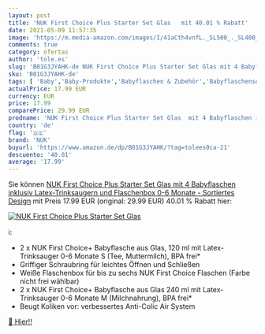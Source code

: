 ```yaml
---
layout: post
title: 'NUK First Choice Plus Starter Set Glas   mit 40.01 % Rabatt'
date: 2021-05-09 11:57:35
image: 'https://m.media-amazon.com/images/I/41aCth4vnfL._SL500_._SL400_.jpg'
comments: true
category: ofertas
author: 'tole.es'
slug: 'B01G3JYAHK-de NUK First Choice Plus Starter Set Glas mit 4 Babyflaschen...'
sku: 'B01G3JYAHK-de'
tags: [ 'Baby','Baby-Produkte','Babyflaschen & Zubehör','Babyflaschensets','Ernährung & Stillen','nuk', ]
actualPrice: 17.99 EUR
currency: EUR
price: 17.99
comparePrice: 29.99 EUR
prodname: 'NUK First Choice Plus Starter Set Glas  mit 4 Babyflaschen inklusiv Latex-Trinksaugern und Flaschenbox  0-6 Monate - Sortiertes Design'
country: 'de'
flag: '🇩🇪'
brand: 'NUK'
buyurl: 'https://www.amazon.de/dp/B01G3JYAHK/?tag=tolees0ca-21'
descuento: '40.01'
average: '17.99'
---
```


Sie können [NUK First Choice Plus Starter Set Glas  mit 4 Babyflaschen inklusiv Latex-Trinksaugern und Flaschenbox  0-6 Monate - Sortiertes Design](https://www.amazon.de/dp/B01G3JYAHK/?tag=tolees0ca-21) mit Preis 17.99 EUR (original: 29.99 EUR) 40.01 % Rabatt hier:

[![NUK First Choice Plus Starter Set Glas  ](https://m.media-amazon.com/images/I/41aCth4vnfL._SL500_._SL400_.jpg)](https://www.amazon.de/dp/B01G3JYAHK/?tag=tolees0ca-21)

ℹ️:

- 2 x NUK First Choice+ Babyflasche aus Glas, 120 ml mit Latex-Trinksauger 0-6 Monate S (Tee, Muttermilch), BPA frei*
- Griffiger Schraubring für leichtes Öffnen und Schließen
- Weiße Flaschenbox für bis zu sechs NUK First Choice Flaschen (Farbe nicht frei wählbar)
- 2 x NUK First Choice+ Babyflasche aus Glas 240 ml mit Latex-Trinksauger 0-6 Monate M (Milchnahrung), BPA frei*
- Beugt Koliken vor: verbessertes Anti-Colic Air System

[🛒 Hier!!](https://www.amazon.de/dp/B01G3JYAHK/?tag=tolees0ca-21)
